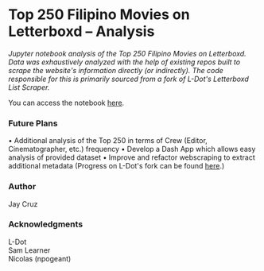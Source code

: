 # Top 250 Filipino Movies on Letterboxd – Analysis
*Jupyter notebook analysis of the Top 250 Filipino Movies on Letterboxd. Data was exhaustively analyzed with the help of existing repos*
*built to scrape the website's information directly (or indirectly). The code responsible for this is primarily sourced from a fork of*
*L-Dot's Letterboxd List Scraper.*

You can access the notebook [here](https://github.com/jmcruz14/letterboxd_list_scraper/blob/master/Letterboxd%20Top%20250%20Filipino%20EDA.ipynb).

### Future Plans
• Additional analysis of the Top 250 in terms of Crew (Editor, Cinematographer, etc.) frequency
• Develop a Dash App which allows easy analysis of provided dataset
• Improve and refactor webscraping to extract additional metadata (Progress on L-Dot's fork can be found [here](https://github.com/jmcruz14/Letterboxd-list-scraper-V2?organization=jmcruz14&organization=jmcruz14).)

### Author
Jay Cruz

### Acknowledgments
L-Dot<br>
Sam Learner<br>
Nicolas (npogeant)

